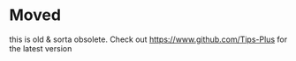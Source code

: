 # Moved

this is old & sorta obsolete. Check out https://www.github.com/Tips-Plus for the latest version
